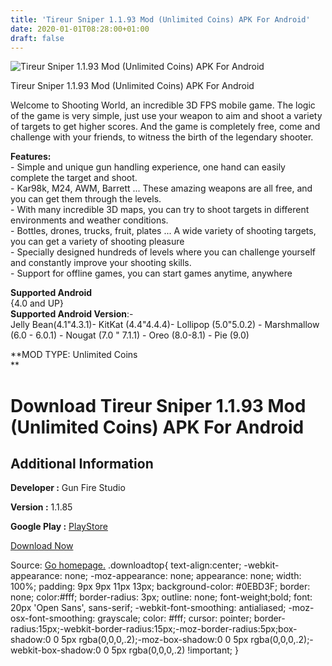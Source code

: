```yaml
---
title: 'Tireur Sniper 1.1.93 Mod (Unlimited Coins) APK For Android'
date: 2020-01-01T08:28:00+01:00
draft: false
---
```


![Tireur Sniper 1.1.93 Mod (Unlimited Coins) APK For Android](https://i0.wp.com/apkhome.net/wp-content/uploads/2020/01/Tireur-Sniper-1.1.93-Mod-Unlimited-Coins.png "Tireur Sniper 1.1.93 Mod (Unlimited Coins) APK For Android")

  

Tireur Sniper 1.1.93 Mod (Unlimited Coins) APK For Android

Welcome to Shooting World, an incredible 3D FPS mobile game. The logic of the game is very simple, just use your weapon to aim and shoot a variety of targets to get higher scores. And the game is completely free, come and challenge with your friends, to witness the birth of the legendary shooter.

**Features:**  
\- Simple and unique gun handling experience, one hand can easily complete the target and shoot.  
\- Kar98k, M24, AWM, Barrett ... These amazing weapons are all free, and you can get them through the levels.  
\- With many incredible 3D maps, you can try to shoot targets in different environments and weather conditions.  
\- Bottles, drones, trucks, fruit, plates ... A wide variety of shooting targets, you can get a variety of shooting pleasure  
\- Specially designed hundreds of levels where you can challenge yourself and constantly improve your shooting skills.  
\- Support for offline games, you can start games anytime, anywhere

**Supported Android**  
{4.0 and UP}  
**Supported Android Version**:-  
Jelly Bean(4.1"4.3.1)- KitKat (4.4"4.4.4)- Lollipop (5.0"5.0.2) - Marshmallow (6.0 - 6.0.1) - Nougat (7.0 " 7.1.1) - Oreo (8.0-8.1) - Pie (9.0)

**MOD TYPE: Unlimited Coins  
**

Download Tireur Sniper 1.1.93 Mod (Unlimited Coins) APK For Android
===================================================================

Additional Information
----------------------

**Developer :** Gun Fire Studio

**Version :** 1.1.85

**Google Play :** [PlayStore](https://play.google.com/store/apps/details?id=com.bello.shootingworld)

  

[Download Now](https://store4app.co/post/tireur-sniper-1-1-93-mod-unlimited-coins-apk-for-android_1577862920)

  
Source: [Go homepage.](https://store4app.co/post/tireur-sniper-1-1-93-mod-unlimited-coins-apk-for-android_1577862920) .downloadtop{ text-align:center; -webkit-appearance: none; -moz-appearance: none; appearance: none; width: 100%; padding: 9px 9px 11px 13px; background-color: #0EBD3F; border: none; color:#fff; border-radius: 3px; outline: none; font-weight;bold; font: 20px 'Open Sans', sans-serif; -webkit-font-smoothing: antialiased; -moz-osx-font-smoothing: grayscale; color: #fff; cursor: pointer; border-radius:15px;-webkit-border-radius:15px;-moz-border-radius:5px;box-shadow:0 0 5px rgba(0,0,0,.2);-moz-box-shadow:0 0 5px rgba(0,0,0,.2);-webkit-box-shadow:0 0 5px rgba(0,0,0,.2) !important; }